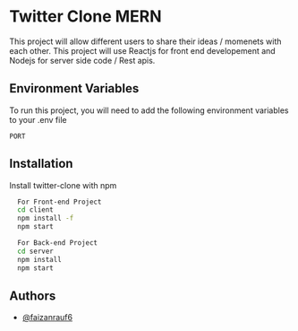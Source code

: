 # Twitter Clone MERN

This project will allow different users to share their ideas / momenets with each other. This project will use Reactjs for front end developement and Nodejs for server side code / Rest apis.

## Environment Variables

To run this project, you will need to add the following environment variables to your .env file

`PORT`

## Installation

Install twitter-clone with npm

```bash
  For Front-end Project
  cd client
  npm install -f
  npm start

  For Back-end Project
  cd server
  npm install
  npm start
```

## Authors

- [@faizanrauf6](https://www.github.com/faizanrauf6)
